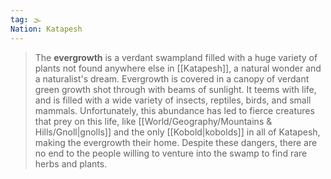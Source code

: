 ```yaml
---
tag: 🌫️
Nation: Katapesh
---
```

> The **evergrowth** is a verdant swampland filled with a huge variety of plants not found anywhere else in [[Katapesh]], a natural wonder and a naturalist's dream. 
> Evergrowth is covered in a canopy of verdant green growth shot through with beams of sunlight. It teems with life, and is filled with a wide variety of insects, reptiles, birds, and small mammals. Unfortunately, this abundance has led to fierce creatures that prey on this life, like [[World/Geography/Mountains & Hills/Gnoll|gnolls]] and the only [[Kobold|kobolds]] in all of Katapesh, making the evergrowth their home. Despite these dangers, there are no end to the people willing to venture into the swamp to find rare herbs and plants.








